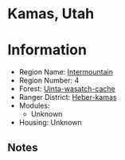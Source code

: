 
Kamas, Utah
===========
  
# Information  
* Region Name: [Intermountain]()  
* Region Number: 4  
* Forest: [Uinta-wasatch-cache](http://www.fs.usda.gov/uwcnf)  
* Ranger District: [Heber-kamas]()  
* Modules:  
  - Unknown  
* Housing: Unknown  
  
## Notes

